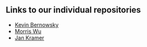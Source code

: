 ## Links to our individual repositories

- [Kevin Bernowsky](https://github.com/FontysVenlo/PRJ4-2025-Ind-Kevin-Bernowsky)
- [Morris Wu](https://github.com/Morriswuu/PRJ4-2025-Ind-MorrisWu)
- [Jan Kramer](https://github.com/FontysVenlo/PRJ4-2025-Ind-JanAres)
